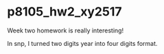 # p8105_hw2_xy2517
Week two homework is really interesting!

In snp, I turned two digits year into four digits format.
